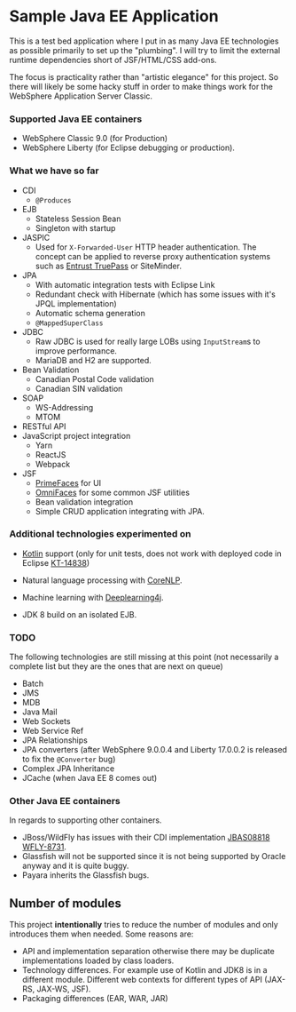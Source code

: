 Sample Java EE Application
==========================

This is a test bed application where I put in as many Java EE technologies as possible primarily to set up the "plumbing".  I will try to limit the external runtime dependencies short of JSF/HTML/CSS add-ons.  

The focus is practicality rather than "artistic elegance" for this project.  So there will likely be some hacky stuff in order to make things work for the WebSphere Application Server Classic.

### Supported Java EE containers

* WebSphere Classic 9.0 (for Production) 
* WebSphere Liberty (for Eclipse debugging or production).

### What we have so far

* CDI
    - `@Produces`
* EJB
    - Stateless Session Bean
    - Singleton with startup
* JASPIC
    - Used for `X-Forwarded-User` HTTP header authentication.  The concept can be applied to reverse proxy authentication systems such as [Entrust TruePass](https://github.com/trajano/entrust-truepass) or SiteMinder.
* JPA
    - With automatic integration tests with Eclipse Link
    - Redundant check with Hibernate (which has some issues with it's JPQL implementation)
    - Automatic schema generation
    - `@MappedSuperClass`
* JDBC
    - Raw JDBC is used for really large LOBs using `InputStream`s to improve performance.
    - MariaDB and H2 are supported. 
* Bean Validation
    - Canadian Postal Code validation
    - Canadian SIN validation
* SOAP 
    - WS-Addressing 
    - MTOM
* RESTful API
* JavaScript project integration
    - Yarn
    - ReactJS
    - Webpack
* JSF
    - [PrimeFaces](https://www.primefaces.org/) for UI
    - [OmniFaces](http://omnifaces.org/) for some common JSF utilities
    - Bean validation integration
    - Simple CRUD application integrating with JPA.

### Additional technologies experimented on

* [Kotlin](https://kotlinlang.org/) support (only for unit tests, does not work with deployed code in Eclipse [KT-14838](https://youtrack.jetbrains.com/issue/KT-14838))
* Natural language processing with [CoreNLP](https://stanfordnlp.github.io/CoreNLP/).
* Machine learning with [Deeplearning4j](https://deeplearning4j.org/).

* JDK 8 build on an isolated EJB.


### TODO

The following technologies are still missing at this point (not necessarily a complete list but they are the ones that are next on queue)

* Batch
* JMS
* MDB
* Java Mail
* Web Sockets
* Web Service Ref
* JPA Relationships
* JPA converters (after WebSphere 9.0.0.4 and Liberty 17.0.0.2 is released to fix the `@Converter` bug)
* Complex JPA Inheritance
* JCache (when Java EE 8 comes out)

### Other Java EE containers

In regards to supporting other containers.

* JBoss/WildFly has issues with their CDI implementation [JBAS08818](https://issues.jboss.org/browse/JBAS-8818) [WFLY-8731](https://issues.jboss.org/browse/WFLY-8731).
* Glassfish will not be supported since it is not being supported by Oracle anyway and it is quite buggy.
* Payara inherits the Glassfish bugs.

## Number of modules

This project **intentionally** tries to reduce the number of modules and only introduces them when needed.  Some reasons are:

* API and implementation separation otherwise there may be duplicate implementations loaded by class loaders.
* Technology differences.  For example use of Kotlin and JDK8 is in a different module.  Different web contexts for different types of API (JAX-RS, JAX-WS, JSF).
* Packaging differences (EAR, WAR, JAR)
